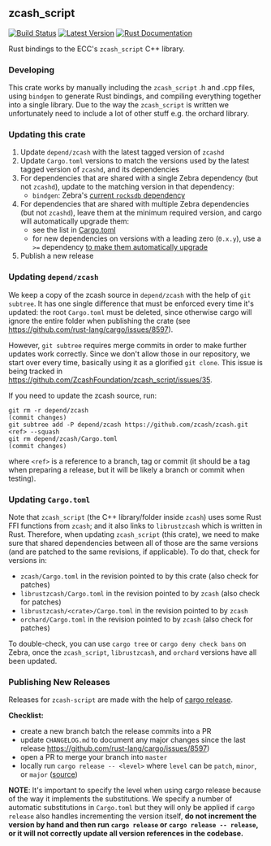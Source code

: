 ## zcash_script

[![Build Status][actions-badge]][actions-url]
[![Latest Version][version-badge]][version-url]
[![Rust Documentation][docs-badge]][docs-url]

[actions-badge]: https://github.com/ZcashFoundation/zcash_script/workflows/Continuous%20integration/badge.svg
[actions-url]: https://github.com/ZcashFoundation/zcash_script/actions?query=workflow%3A%22Continuous+integration%22
[version-badge]: https://img.shields.io/crates/v/zcash_script.svg
[version-url]: https://crates.io/crates/zcash_script
[docs-badge]: https://img.shields.io/badge/docs-latest-blue.svg
[docs-url]: https://docs.rs/zcash_script

Rust bindings to the ECC's `zcash_script` C++ library.

### Developing

This crate works by manually including the `zcash_script` .h and .cpp files,
using `bindgen` to generate Rust bindings, and compiling everything together
into a single library. Due to the way the `zcash_script` is written we unfortunately need
to include a lot of other stuff e.g. the orchard library.

### Updating this crate

1. Update `depend/zcash` with the latest tagged version of `zcashd`
2. Update `Cargo.toml` versions to match the versions used by the latest tagged version of `zcashd`, and its dependencies
3. For dependencies that are shared with a single Zebra dependency (but not `zcashd`), update to the matching version in that dependency:
    - `bindgen`: Zebra's [current `rocksdb` dependency](https://github.com/ZcashFoundation/zebra/blob/main/zebra-state/Cargo.toml)
4. For dependencies that are shared with multiple Zebra dependencies (but not `zcashd`), leave them at the minimum required version, and cargo will automatically upgrade them:
    - see the list in [Cargo.toml](https://github.com/ZcashFoundation/zcash_script/blob/master/Cargo.toml#L69)
    - for new dependencies on versions with a leading zero (`0.x.y`), use a `>=` dependency [to make them automatically upgrade](https://doc.rust-lang.org/cargo/reference/resolver.html#semver-compatibility)
5. Publish a new release

### Updating `depend/zcash`

We keep a copy of the zcash source in `depend/zcash` with the help of `git subtree`.
It has one single difference that must be enforced every time it's updated: the root
`Cargo.toml` must be deleted, since otherwise cargo will ignore the entire folder
when publishing the crate (see https://github.com/rust-lang/cargo/issues/8597).

However, `git subtree` requires merge commits in order to make further updates
work correctly. Since we don't allow those in our repository, we start over
every time, basically using it as a glorified `git clone`. This issue is being
tracked in https://github.com/ZcashFoundation/zcash_script/issues/35.

If you need to update the zcash source, run:

```console
git rm -r depend/zcash
(commit changes)
git subtree add -P depend/zcash https://github.com/zcash/zcash.git <ref> --squash
git rm depend/zcash/Cargo.toml
(commit changes)
```

where `<ref>` is a reference to a branch, tag or commit (it should be a tag when preparing
a release, but it will be likely a branch or commit when testing).

### Updating `Cargo.toml`

Note that `zcash_script` (the C++ library/folder inside `zcash`) uses some Rust
FFI functions from `zcash`; and it also links to `librustzcash` which is written in Rust.
Therefore, when updating `zcash_script` (this crate), we need to make sure that shared dependencies
between all of those are the same versions (and are patched to the same revisions, if applicable).
To do that, check for versions in:

- `zcash/Cargo.toml` in the revision pointed to by this crate (also check for patches)
- `librustzcash/Cargo.toml` in the revision pointed to by `zcash` (also check for patches)
- `librustzcash/<crate>/Cargo.toml` in the revision pointed to by `zcash`
- `orchard/Cargo.toml` in the revision pointed to by `zcash` (also check for patches)

To double-check, you can use `cargo tree` or `cargo deny check bans` on Zebra,
once the `zcash_script`, `librustzcash`, and `orchard` versions have all been updated.

### Publishing New Releases

Releases for `zcash-script` are made with the help of [cargo release](https://github.com/sunng87/cargo-release).

**Checklist:**

* create a new branch batch the release commits into a PR
* update `CHANGELOG.md` to document any major changes since the last release
  https://github.com/rust-lang/cargo/issues/8597)
* open a PR to merge your branch into `master`
* locally run `cargo release -- <level>` where `level` can be `patch`, `minor`, or `major` ([source](https://github.com/sunng87/cargo-release/blob/master/docs/reference.md#bump-level))

**NOTE**: It's important to specify the level when using cargo release because of the way it implements the substitutions. We specify a number of automatic substitutions in `Cargo.toml` but they will only be applied if `cargo release` also handles incrementing the version itself, **do not increment the version by hand and then run `cargo release` or `cargo release -- release`, or it will not correctly update all version references in the codebase.**
